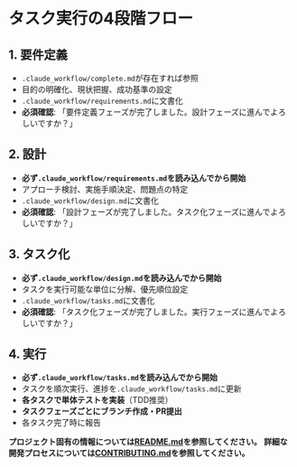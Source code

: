 # タスク実行の4段階フロー

## 1. 要件定義
- `.claude_workflow/complete.md`が存在すれば参照
- 目的の明確化、現状把握、成功基準の設定
- `.claude_workflow/requirements.md`に文書化
- **必須確認**: 「要件定義フェーズが完了しました。設計フェーズに進んでよろしいですか？」

## 2. 設計
- **必ず`.claude_workflow/requirements.md`を読み込んでから開始**
- アプローチ検討、実施手順決定、問題点の特定
- `.claude_workflow/design.md`に文書化
- **必須確認**: 「設計フェーズが完了しました。タスク化フェーズに進んでよろしいですか？」

## 3. タスク化
- **必ず`.claude_workflow/design.md`を読み込んでから開始**
- タスクを実行可能な単位に分解、優先順位設定
- `.claude_workflow/tasks.md`に文書化
- **必須確認**: 「タスク化フェーズが完了しました。実行フェーズに進んでよろしいですか？」

## 4. 実行
- **必ず`.claude_workflow/tasks.md`を読み込んでから開始**
- タスクを順次実行、進捗を`.claude_workflow/tasks.md`に更新
- **各タスクで単体テストを実装**（TDD推奨）
- **タスクフェーズごとにブランチ作成・PR提出**
- 各タスク完了時に報告

**プロジェクト固有の情報については[README.md](./README.md)を参照してください。**
**詳細な開発プロセスについては[CONTRIBUTING.md](./CONTRIBUTING.md)を参照してください。**
